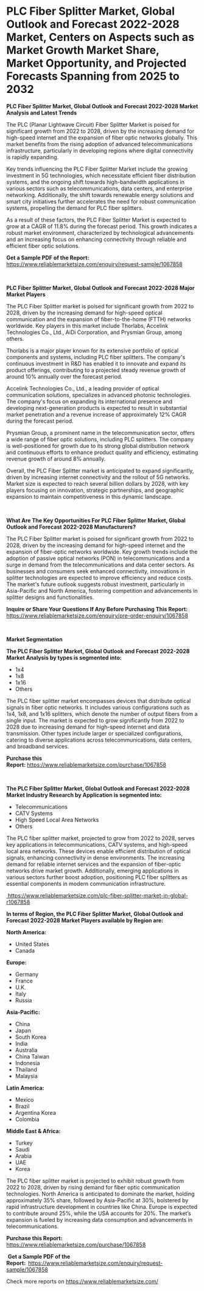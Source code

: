 <p><h1>PLC Fiber Splitter Market, Global Outlook and Forecast 2022-2028 Market, Centers on Aspects such as Market Growth Market Share, Market Opportunity, and Projected Forecasts Spanning from 2025 to 2032</h1></p><p><strong>PLC Fiber Splitter Market, Global Outlook and Forecast 2022-2028 Market Analysis and Latest Trends</strong></p>
<p><p>The PLC (Planar Lightwave Circuit) Fiber Splitter Market is poised for significant growth from 2022 to 2028, driven by the increasing demand for high-speed internet and the expansion of fiber optic networks globally. This market benefits from the rising adoption of advanced telecommunications infrastructure, particularly in developing regions where digital connectivity is rapidly expanding. </p><p>Key trends influencing the PLC Fiber Splitter Market include the growing investment in 5G technologies, which necessitate efficient fiber distribution systems, and the ongoing shift towards high-bandwidth applications in various sectors such as telecommunications, data centers, and enterprise networking. Additionally, the shift towards renewable energy solutions and smart city initiatives further accelerates the need for robust communication systems, propelling the demand for PLC fiber splitters.</p><p>As a result of these factors, the PLC Fiber Splitter Market is expected to grow at a CAGR of 11.8% during the forecast period. This growth indicates a robust market environment, characterized by technological advancements and an increasing focus on enhancing connectivity through reliable and efficient fiber optic solutions.</p></p>
<p><strong>Get a Sample PDF of the Report:&nbsp;</strong> <a href="https://www.reliablemarketsize.com/enquiry/request-sample/1067858?utm_campaign=3169&utm_medium=2&utm_source=Github&utm_content=ia&utm_term=21032025&utm_id=plc-fiber-splitter-market-global-outlook-and-forecast-2022-2028">https://www.reliablemarketsize.com/enquiry/request-sample/1067858</a></p>
<p>&nbsp;</p>
<p><strong>PLC Fiber Splitter Market, Global Outlook and Forecast 2022-2028 Major Market Players</strong></p>
<p><p>The PLC Fiber Splitter market is poised for significant growth from 2022 to 2028, driven by the increasing demand for high-speed optical communication and the expansion of fiber-to-the-home (FTTH) networks worldwide. Key players in this market include Thorlabs, Accelink Technologies Co., Ltd., AiDi Corporation, and Prysmian Group, among others.</p><p>Thorlabs is a major player known for its extensive portfolio of optical components and systems, including PLC fiber splitters. The company's continuous investment in R&D has enabled it to innovate and expand its product offerings, contributing to a projected steady revenue growth of around 10% annually over the forecast period.</p><p>Accelink Technologies Co., Ltd., a leading provider of optical communication solutions, specializes in advanced photonic technologies. The company's focus on expanding its international presence and developing next-generation products is expected to result in substantial market penetration and a revenue increase of approximately 12% CAGR during the forecast period.</p><p>Prysmian Group, a prominent name in the telecommunication sector, offers a wide range of fiber optic solutions, including PLC splitters. The company is well-positioned for growth due to its strong global distribution network and continuous efforts to enhance product quality and efficiency, estimating revenue growth of around 8% annually.</p><p>Overall, the PLC Fiber Splitter market is anticipated to expand significantly, driven by increasing internet connectivity and the rollout of 5G networks. Market size is expected to reach several billion dollars by 2028, with key players focusing on innovation, strategic partnerships, and geographic expansion to maintain competitiveness in this dynamic landscape.</p></p>
<p>&nbsp;</p>
<p><strong>What Are The Key Opportunities For PLC Fiber Splitter Market, Global Outlook and Forecast 2022-2028 Manufacturers?</strong></p>
<p><p>The PLC Fiber Splitter market is poised for significant growth from 2022 to 2028, driven by the increasing demand for high-speed internet and the expansion of fiber-optic networks worldwide. Key growth trends include the adoption of passive optical networks (PON) in telecommunications and a surge in demand from the telecommunications and data center sectors. As businesses and consumers seek enhanced connectivity, innovations in splitter technologies are expected to improve efficiency and reduce costs. The market's future outlook suggests robust investment, particularly in Asia-Pacific and North America, fostering competition and advancements in splitter designs and functionalities.</p></p>
<p><strong>Inquire or Share Your Questions If Any Before Purchasing This Report:</strong> <a href="https://www.reliablemarketsize.com/enquiry/pre-order-enquiry/1067858?utm_campaign=3169&utm_medium=2&utm_source=Github&utm_content=ia&utm_term=21032025&utm_id=plc-fiber-splitter-market-global-outlook-and-forecast-2022-2028">https://www.reliablemarketsize.com/enquiry/pre-order-enquiry/1067858</a></p>
<p>&nbsp;</p>
<p><strong>Market Segmentation</strong></p>
<p><strong>The PLC Fiber Splitter Market, Global Outlook and Forecast 2022-2028 Market Analysis by types is segmented into:</strong></p>
<p><ul><li>1x4</li><li>1x8</li><li>1x16</li><li>Others</li></ul></p>
<p><p>The PLC fiber splitter market encompasses devices that distribute optical signals in fiber optic networks. It includes various configurations such as 1x4, 1x8, and 1x16 splitters, which denote the number of output fibers from a single input. The market is expected to grow significantly from 2022 to 2028 due to increasing demand for high-speed internet and data transmission. Other types include larger or specialized configurations, catering to diverse applications across telecommunications, data centers, and broadband services.</p></p>
<p><strong>Purchase this Report:&nbsp;</strong><a href="https://www.reliablemarketsize.com/purchase/1067858?utm_campaign=3169&utm_medium=2&utm_source=Github&utm_content=ia&utm_term=21032025&utm_id=plc-fiber-splitter-market-global-outlook-and-forecast-2022-2028">https://www.reliablemarketsize.com/purchase/1067858</a></p>
<p>&nbsp;</p>
<p><strong>The PLC Fiber Splitter Market, Global Outlook and Forecast 2022-2028 Market Industry Research by Application is segmented into:</strong></p>
<p><ul><li>Telecommunications</li><li>CATV Systems</li><li>High Speed Local Area Networks</li><li>Others</li></ul></p>
<p><p>The PLC fiber splitter market, projected to grow from 2022 to 2028, serves key applications in telecommunications, CATV systems, and high-speed local area networks. These devices enable efficient distribution of optical signals, enhancing connectivity in dense environments. The increasing demand for reliable internet services and the expansion of fiber-optic networks drive market growth. Additionally, emerging applications in various sectors further boost adoption, positioning PLC fiber splitters as essential components in modern communication infrastructure.</p></p>
<p><a href="https://www.reliablemarketsize.com/plc-fiber-splitter-market-in-global-r1067858?utm_campaign=3169&utm_medium=2&utm_source=Github&utm_content=ia&utm_term=21032025&utm_id=plc-fiber-splitter-market-global-outlook-and-forecast-2022-2028">&nbsp;https://www.reliablemarketsize.com/plc-fiber-splitter-market-in-global-r1067858</a></p>
<p><strong>In terms of Region, the PLC Fiber Splitter Market, Global Outlook and Forecast 2022-2028 Market Players available by Region are:</strong></p>
<p>
    <p> <strong> North America: </strong>
        <ul>
            <li>United States</li>
            <li>Canada</li>
        </ul>
        </p> 
    <p> <strong> Europe: </strong>
        <ul>
            <li>Germany</li>
            <li>France</li>
            <li>U.K.</li>
            <li>Italy</li>
            <li>Russia</li>
        </ul>
        </p> 
    <p> <strong> Asia-Pacific: </strong>
        <ul>
            <li>China</li>
            <li>Japan</li>
            <li>South Korea</li>
            <li>India</li>
            <li>Australia</li>
            <li>China Taiwan</li>
            <li>Indonesia</li>
            <li>Thailand</li>
            <li>Malaysia</li>
        </ul>
        </p> 
    <p> <strong> Latin America: </strong>
        <ul>
            <li>Mexico</li>
            <li>Brazil</li>
            <li>Argentina Korea</li>
            <li>Colombia</li>
        </ul>
        </p> 
    <p> <strong> Middle East & Africa: </strong>
        <ul>
            <li>Turkey</li>
            <li>Saudi</li>
            <li>Arabia</li>
            <li>UAE</li>
            <li>Korea</li>
        </ul>
    </p>
    </p>
<p><p>The PLC fiber splitter market is projected to exhibit robust growth from 2022 to 2028, driven by rising demand for fiber optic communication technologies. North America is anticipated to dominate the market, holding approximately 35% share, followed by Asia-Pacific at 30%, bolstered by rapid infrastructure development in countries like China. Europe is expected to contribute around 25%, while the USA accounts for 20%. The market’s expansion is fueled by increasing data consumption and advancements in telecommunications.</p></p>
<p><strong>Purchase this Report: </strong><a href="https://www.reliablemarketsize.com/purchase/1067858?utm_campaign=3169&utm_medium=2&utm_source=Github&utm_content=ia&utm_term=21032025&utm_id=plc-fiber-splitter-market-global-outlook-and-forecast-2022-2028">https://www.reliablemarketsize.com/purchase/1067858</a></p>
<p>&nbsp;<strong>Get a Sample PDF of the Report:&nbsp;&nbsp;</strong><a href="https://www.reliablemarketsize.com/enquiry/request-sample/1067858?utm_campaign=3169&utm_medium=2&utm_source=Github&utm_content=ia&utm_term=21032025&utm_id=plc-fiber-splitter-market-global-outlook-and-forecast-2022-2028">https://www.reliablemarketsize.com/enquiry/request-sample/1067858</a></p>
<p><strong></strong></p>
<p>Check more reports on <a href="https://www.reliablemarketsize.com/?utm_campaign=3169&utm_medium=2&utm_source=Github&utm_content=ia&utm_term=21032025&utm_id=plc-fiber-splitter-market-global-outlook-and-forecast-2022-2028">https://www.reliablemarketsize.com/</a></p>